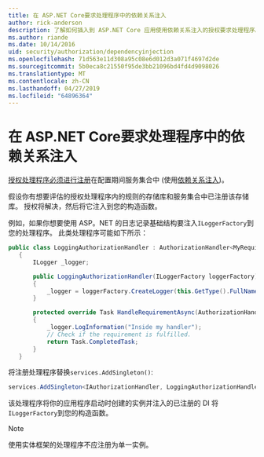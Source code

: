 ```yaml
---
title: 在 ASP.NET Core要求处理程序中的依赖关系注入
author: rick-anderson
description: 了解如何插入到 ASP.NET Core 应用使用依赖关系注入的授权要求处理程序。
ms.author: riande
ms.date: 10/14/2016
uid: security/authorization/dependencyinjection
ms.openlocfilehash: 71d563e11d308a95c08e6d012d3a071f4697d2de
ms.sourcegitcommit: 5b0eca8c21550f95de3bb21096bd4fd4d9098026
ms.translationtype: MT
ms.contentlocale: zh-CN
ms.lasthandoff: 04/27/2019
ms.locfileid: "64896364"
---
```

# <a name="dependency-injection-in-requirement-handlers-in-aspnet-core"></a>在 ASP.NET Core要求处理程序中的依赖关系注入

<a name="security-authorization-di"></a>

[授权处理程序必须进行注册](xref:security/authorization/policies#handler-registration)在配置期间服务集合中 (使用[依赖关系注入](xref:fundamentals/dependency-injection))。

假设你有想要评估的授权处理程序内的规则的存储库和服务集合中已注册该存储库。 授权将解决，然后将它注入到您的构造函数。

例如，如果你想要使用 ASP。NET 的日志记录基础结构要注入`ILoggerFactory`到您的处理程序。 此类处理程序可能如下所示：

```csharp
public class LoggingAuthorizationHandler : AuthorizationHandler<MyRequirement>
   {
       ILogger _logger;

       public LoggingAuthorizationHandler(ILoggerFactory loggerFactory)
       {
           _logger = loggerFactory.CreateLogger(this.GetType().FullName);
       }

       protected override Task HandleRequirementAsync(AuthorizationHandlerContext context, MyRequirement requirement)
       {
           _logger.LogInformation("Inside my handler");
           // Check if the requirement is fulfilled.
           return Task.CompletedTask;
       }
   }
   ```

将注册处理程序替换`services.AddSingleton()`:

```csharp
services.AddSingleton<IAuthorizationHandler, LoggingAuthorizationHandler>();
```

该处理程序将你的应用程序启动时创建的实例并注入的已注册的 DI 将`ILoggerFactory`到您的构造函数。

> [!NOTE]
> 使用实体框架的处理程序不应注册为单一实例。
